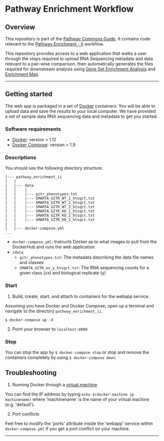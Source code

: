 # Pathway Enrichment Workflow

## Overview

This repository is part of the [Pathway Commons Guide](http://pathwaycommons.github.io/guide/). It contains code relevant to the [Pathway Enrichment - II](http://pathwaycommons.github.io/guide/workflows/pathway_enrichment_ii/index/) workflow.

This repository provides access to a web application that walks a user through the steps required to upload RNA Sequencing metadata and data relevant to a pair-wise comparison, then automatically generates the files required for downstream analysis using [Gene Set Enrichment Analysis](http://pathwaycommons.github.io/guide/workflows/pathway_enrichment_gdc/identify_pathways/) and [Enrichment Map](http://apps.cytoscape.org/apps/enrichmentmap).

---

## Getting started

The web app is packaged in a set of [Docker](https://www.docker.com/) containers. You will be able to upload data and save the results to your local computer. We have provided a set of sample data RNA sequencing data and metadata to get you started.

### Software requirements

- [Docker](https://docs.docker.com/engine/installation/): version > 1.12
- [Docker Compose](https://docs.docker.com/compose/): version > 1.9

### Descriptions

You should see the following directory structure.

```shell
|--- pathway_enrichment_ii
|   |
|   |--- data
|   |    |
|   |    |--- gitr_phenotypes.txt
|   |    |--- SMARTA_GITR_WT_1_htsqct.txt
|   |    |--- SMARTA_GITR_WT_2_htsqct.txt
|   |    |--- SMARTA_GITR_WT_3_htsqct.txt
|   |    |--- SMARTA_GITR_KO_1_htsqct.txt
|   |    |--- SMARTA_GITR_KO_2_htsqct.txt
|   |    |--- SMARTA_GITR_KO_3_htsqct.txt
|   |
|   |--- docker-compose.yml
...
```

- `docker-compose.yml`: Instructs Docker as to what images to pull from the DockerHub and runs the web application
- `/data`
  - `gitr_phenotypes.txt`: The metadata describing the data file names and classes
  - `SMARTA_GITR_xx_y_htsqct.txt`: The RNA sequencing counts for a given class (xx) and biological replicate (y)

### Start

1. Build, create, start, and attach to containers for the webapp service.

  Assuming you have Docker and Docker Compose, open up a terminal and navigate to the directory `pathway_enrichment_ii`.

  ```shell
  $ docker-compose up -d
  ```

2. Point your browser to `localhost:8080`

### Stop

You can stop the app by `$ docker-compose stop` or stop and remove the containers completely by using `$ docker-compose down`.

## Troubleshooting

1. Running Docker through a [virtual machine](https://docs.docker.com/machine/get-started/)

  You can find the IP address by typing `echo $(docker-machine ip machinename)` where 'machinename' is the name of your virtual machine (e.g. 'default').

2. Port conflicts

  Feel free to modify the 'ports' attribute inside the 'webapp' service within  `docker-compose.yml` if you get a port conflict on your machine.

<hr/>
